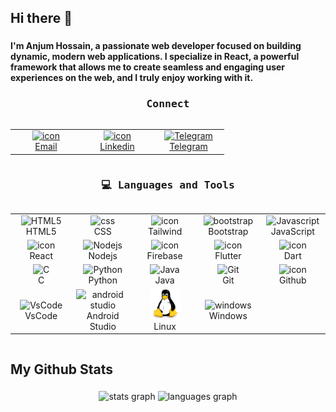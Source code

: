 <h2 align="left">Hi there 👋</h2>

###

<h4 align="left">I'm Anjum Hossain, a passionate web developer focused on building dynamic, modern web applications. I specialize in React, a powerful framework that allows me to create seamless and engaging user experiences on the web, and I truly enjoy working with it.</h4>

###



<h3 align="center"><samp>Connect</samp></h3>
    <div style="display: flex; align-items: flex-start; align: center">
        <table align="center">
            <tr>
                <td align="center" width="100">
                    <a href="mailto:anjumhossainrafi16@gmail.com">
                        <img src="https://skillicons.dev/icons?i=gmail" alt="icon" width="45" height="45" />
                        <br>Email
                    </a>
                </td>
                <td align="center" width="100">
                    <a href="https://www.linkedin.com/in/anjum-hossain-519a192b2/" target="_blank">
                        <img src="https://skillicons.dev/icons?i=linkedin" alt="icon" width="45" height="45" />
                        <br>Linkedin
                    </a>
                </td>
                <td align="center" width="100">
                    <a href="https://t.me/anjumhossain" target="_blank">
                        <img src="https://www.svgrepo.com/show/354443/telegram.svg" width="45" height="45" alt="Telegram" />
                        <br>Telegram
                    </a>
                </td>
            </tr>
        </table>
        <br><br>
    </div>



<h3 align="center"><samp>💻 Languages and Tools</samp></h3>
<div style="display: flex; align-items: flex-start; align: center">
<table align="center">
  <tr>
    <td align="center" width="100">
        <img src="https://skillicons.dev/icons?i=html" width="48" height="48" alt="HTML5" />
      <br>HTML5
    </td>
    <td align="center" width="100">
        <img src="https://skillicons.dev/icons?i=css" width="48" height="48" alt="css" />
      <br>CSS
    </td>
    <td align="center" width="100">
        <img src="https://skillicons.dev/icons?i=tailwind" alt="icon" width="45" height="45" />
      <br>Tailwind
    </td>
    <td align="center" width="100">
        <img src="https://skillicons.dev/icons?i=bootstrap" width="48" height="48" alt="bootstrap" />
      <br>Bootstrap
    </td>
    <td align="center" width="100">
        <img src="https://skillicons.dev/icons?i=javascript" width="48" height="48" alt="Javascript" />
      <br>JavaScript
    </td>
  </tr>
  <tr>
      <td align="center" width="100">
        <img src="https://skillicons.dev/icons?i=react" alt="icon" width="45" height="45" />
      <br>React
    </td>
      <td align="center" width="100">
        <img src="https://skillicons.dev/icons?i=nodejs" width="48" height="48" alt="Nodejs" />
      <br>Nodejs
    </td>
    <td align="center" width="100">
        <img src="https://www.vectorlogo.zone/logos/firebase/firebase-icon.svg" alt="icon" width="45" height="45" />
      <br>Firebase
    </td>
    <td align="center" width="100">
        <img src="https://www.vectorlogo.zone/logos/flutterio/flutterio-icon.svg" alt="icon" width="45" height="45" />
      <br>Flutter
    </td>
    <td align="center" width="100">
        <img src="https://www.vectorlogo.zone/logos/dartlang/dartlang-icon.svg" alt="icon" width="45" height="45" />
      <br>Dart
    </td>
  </tr>
  <tr>
    <td align="center" width="100">
        <img src="https://skillicons.dev/icons?i=c" width="48" height="48" alt="C" />
      <br>C
    </td>
    <td align="center" width="100">
        <img src="https://skillicons.dev/icons?i=python" width="48" height="48" alt="Python" />
      <br>Python
    </td>
    <td align="center" width="100">
        <img src="https://skillicons.dev/icons?i=java" width="48" height="48" alt="Java" />
      <br>Java
    </td>
    <td align="center" width="100">
        <img src="https://skillicons.dev/icons?i=git" width="48" height="48" alt="Git" />
      <br>Git
    </td>
    <td align="center" width="100">
        <img src="https://skillicons.dev/icons?i=github" alt="icon" width="45" height="45" />
      <br>Github
    </td>
  </tr>
  <tr>
      <td align="center" width="100">
        <img src="https://skillicons.dev/icons?i=vscode" width="48" height="48" alt="VsCode" />
      <br>VsCode
    </td>
    <td align="center" width="100">
        <img src="https://skillicons.dev/icons?i=androidstudio" width="48" height="48" alt="android studio" />
      <br>Android Studio
    </td>
    <td align="center" width="100">
        <img src="https://raw.githubusercontent.com/devicons/devicon/master/icons/linux/linux-original.svg" width="48" height="48" alt="linux" />
      <br>Linux
    </td>
    <td align="center" width="100">
        <img src="https://skillicons.dev/icons?i=windows" width="48" height="48" alt="windows" />
      <br>Windows
    </td>
  </tr>
</table>


<br><br>
</div>




<h2 align="left">My Github Stats</h2>

###

<div align="center">
  <img src="https://github-readme-stats.vercel.app/api?username=ahrafi16&hide_title=false&hide_rank=false&show_icons=true&include_all_commits=true&count_private=true&disable_animations=false&theme=dracula&locale=en&hide_border=false&order=1" height="150" alt="stats graph"  />
  <img src="https://github-readme-stats.vercel.app/api/top-langs?username=ahrafi16&locale=en&hide_title=false&layout=compact&card_width=320&langs_count=5&theme=dracula&hide_border=false&order=2" height="150" alt="languages graph"  />
</div>

###
